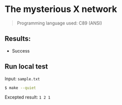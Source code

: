 # The mysterious X network

> Programming language used: C89 (ANSI)

## Results:

* Success

## Run local test

Input: `sample.txt`

```sh
$ make --quiet
```

Excepted result: `1 2 1`
